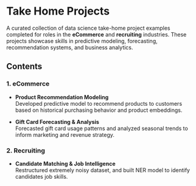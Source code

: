 # Take Home Projects

A curated collection of data science take-home project examples completed for roles in the **eCommerce** and **recruiting** industries. These projects showcase skills in predictive modeling, forecasting, recommendation systems, and business analytics.

## Contents

### 1. eCommerce
- **Product Recommendation Modeling**  
  Developed predictive model to recommend products to customers based on historical purchasing behavior and product embeddings.
  
- **Gift Card Forecasting & Analysis**  
  Forecasted gift card usage patterns and analyzed seasonal trends to inform marketing and revenue strategy.

### 2. Recruiting
- **Candidate Matching & Job Intelligence**  
  Restructured extremely noisy dataset, and built NER model to identify candidates job skills.
